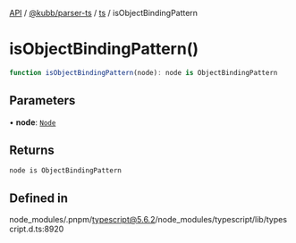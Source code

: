 [API](../../../../../packages.md) / [@kubb/parser-ts](../../../index.md) / [ts](../index.md) / isObjectBindingPattern

# isObjectBindingPattern()

```ts
function isObjectBindingPattern(node): node is ObjectBindingPattern
```

## Parameters

• **node**: [`Node`](../interfaces/Node.md)

## Returns

`node is ObjectBindingPattern`

## Defined in

node\_modules/.pnpm/typescript@5.6.2/node\_modules/typescript/lib/typescript.d.ts:8920
